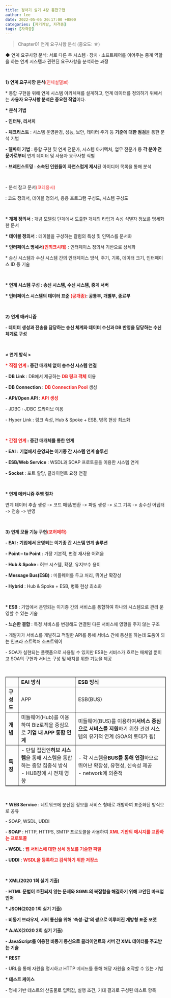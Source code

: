 ```yaml
---
title: 정처기 실기 4장 통합구현
author: lee
date: 2022-05-05 20:17:00 +0800
categories: [자기계발, 자격증]
tags: [자격증]
---
```


<blockquote data-ke-style="style1">
<p data-ke-size="size16"><span>Chapter01 연계 요구사항 분석 (중요도: ☆)</span></p>
</blockquote>
<p data-ke-size="size16">◆ 연계 요구사항 분석: 서로 다른 두 시스템 &middot; 장치 &middot; 소프트웨어를 이어주는 중계 역할을 하는 연계 시스템과 관련된 요구사항을 분석하는 과정</p>
<p data-ke-size="size16">&nbsp;</p>
<p data-ke-size="size16"><span><b>1) 연계 요구사항 분석</b></span><span style="color: #ee2323;">(인체설델브)</span></p>
<p data-ke-size="size16"><span>* 통합 구현을 위해 연계 시스템 아키텍쳐를 설계하고, 연계 데이터를 정의하기 위해서는<span>&nbsp;</span><b>사용자 요구사항 분석은 중요한 작업</b>이다.</span></p>
<p data-ke-size="size16"><b><span>* 분석 기법</span></b></p>
<p data-ke-size="size16"><b><span>- 인터뷰, 리서치</span></b></p>
<p data-ke-size="size16"><span><b>- 체크리스트</b><span>&nbsp;</span>: 시스템 운영환경, 성능, 보안, 데이터 주기 등<span>&nbsp;</span><b>기준에 대한 점검</b>을 통한 분석 기법</span></p>
<p data-ke-size="size16"><span><b>- 델파이 기법</b><span>&nbsp;</span>: 통합 구현 및 연계 전문가, 시스템 아키텍처, 업무 전문가 등<span>&nbsp;</span><b>각 분야 전문가로부터</b><span>&nbsp;</span>연계 데이터 및 사용자 요구사항 식별</span></p>
<p data-ke-size="size16"><span><b>- 브레인스토밍</b><span>&nbsp;</span>:<b><span>&nbsp;</span>소속된 인원들이 자연스럽게 제시</b>된 아이디어 목록을 통해 분석</span></p>
<p data-ke-size="size16">&nbsp;</p>
<p data-ke-size="size16"><span>- 분석 참고 문서</span><span style="color: #ee2323;">(코테응시)</span></p>
<p data-ke-size="size16"><span>: 코드 정의서, 테이블 정의서, 응용 프로그램 구성도, 시스템 구성도</span></p>
<p data-ke-size="size16">&nbsp;</p>
<p data-ke-size="size16"><span><b>* 개체 정의서</b><span>&nbsp;</span>: 개념 모델링 단계에서 도출한 개체의 타입과 속성 식별자 정보를 명세화한 문서</span></p>
<p data-ke-size="size16"><span><b>* 테이블 정의서</b><span>&nbsp;</span>: 테이블을 구성하는 칼럼의 특성 및 인덱스를 문서화</span></p>
<p data-ke-size="size16"><span><b>* 인터페이스 명세서<span style="color: #ee2323;">(인최크시데)</span></b><span>&nbsp;</span>: 인터페이스 정의서 기반으로 상세화</span></p>
<p data-ke-size="size16"><span>* 송신 시스템과 수신 시스템 간의 인터페이스 방식, 주기, 기록, 데이터 크기, 인터페이스 ID 등 기술</span></p>
<p data-ke-size="size16">&nbsp;</p>
<p data-ke-size="size16"><b><span>* 연계 시스템 구성 : 송신 시스템, 수신 시스템, 중계 서버</span></b></p>
<p data-ke-size="size16"><b><span>* 인터페이스 시스템의 데이터 표준 <span style="color: #ee2323;">(공개종)</span>: 공통부, 개별부, 종료부</span></b></p>
<p data-ke-size="size16">&nbsp;</p>
<p data-ke-size="size18"><b><span>2) 연계 매커니즘</span></b></p>
<p data-ke-size="size16"><b><span>- 데이터 생성과 전송을 담당하는 송신 체계와 데이터 수신과 DB 반영을 담당하는 수신 체계로 구성</span></b></p>
<p data-ke-size="size16">&nbsp;</p>
<p data-ke-size="size16"><b><span>&lt; 연계 방식 &gt;</span></b></p>
<p data-ke-size="size16"><b><span><span style="color: #ee2323;">* 직접 연계</span><span>&nbsp;</span>: 중간 매개체 없이 송수신 시스템 연결</span></b></p>
<p data-ke-size="size16"><span><b>- DB Link</b><span>&nbsp;</span>: DB에서 제공하는<span>&nbsp;</span><span style="color: #ee2323;"><b>DB 링크 객체</b></span><span>&nbsp;</span>이용</span></p>
<p data-ke-size="size16"><span><b>- DB Connection</b><span>&nbsp;</span>:<span>&nbsp;</span><span style="color: #ee2323;"><b>DB Connection Pool</b></span><span>&nbsp;</span>생성</span></p>
<p data-ke-size="size16"><span><b>- API/Open API<span>&nbsp;</span></b>:<span>&nbsp;</span><span style="color: #ee2323;"><b>API 생성</b></span></span></p>
<p data-ke-size="size16"><span>- JDBC : JDBC 드라이브 이용</span></p>
<p data-ke-size="size16"><span>- Hyper Link : 링크 속성, Hub &amp; Spoke + ESB, 병목 현상 최소화</span></p>
<p data-ke-size="size16">&nbsp;</p>
<p data-ke-size="size16"><b><span><span style="color: #ee2323;">* 간접 연계</span><span>&nbsp;</span>: 중간 매개체를 통한 연계</span></b></p>
<p data-ke-size="size16"><span><b>- EAI</b><span>&nbsp;</span>:<span>&nbsp;</span><b>기업에서 운영되는 이기종 간 시스템 연계 솔루션</b></span></p>
<p data-ke-size="size16"><span><b>- ESB/Web Service</b><span>&nbsp;</span>: WSDL과 SOAP 프로토콜을 이용한 시스템 연계</span></p>
<p data-ke-size="size16"><span><b>- Socket</b><span>&nbsp;</span>: 포트 할당, 클라이언트 요청 연결</span></p>
<p data-ke-size="size16">&nbsp;</p>
<p data-ke-size="size16"><b><span>* 연계 메커니즘 주행 절차</span></b></p>
<p data-ke-size="size16"><span>연계 데이터 추출 생성 -&gt; 코드 매핑/변환 -&gt; 파일 생성 -&gt; 로그 기록 -&gt; 송수신 어댑터 -&gt; 전송 -&gt; 반영</span></p>
<p data-ke-size="size16">&nbsp;</p>
<p data-ke-size="size16"><b><span>3) 연계 모듈 기능 구현<span style="color: #ee2323;">(포허메하)</span></span></b></p>
<p data-ke-size="size16"><b><span>- EAI : 기업에서 운영되는 이기종 간 시스템 연계 솔루션</span></b></p>
<p data-ke-size="size16"><span><b>- Point &ndash; to Point</b><span>&nbsp;</span>: 가장 기본적, 변경 재사용 어려움</span></p>
<p data-ke-size="size16"><span><b>- Hub &amp; Spoke :</b><span>&nbsp;</span>허브 시스템, 확장, 유지보수 용이</span></p>
<p data-ke-size="size16"><span><b>- Message Bus(ESB)</b><span>&nbsp;</span>: 미들웨어를 두고 처리, 뛰어난 확장성</span></p>
<p data-ke-size="size16"><span><b>- Hybrid</b><span>&nbsp;</span>: Hub &amp; Spoke + ESB, 병목 현상 최소화</span></p>
<p data-ke-size="size16">&nbsp;</p>
<p data-ke-size="size16"><span><b>* ESB</b><span>&nbsp;</span>: 기업에서 운영되는 이기종 간의 서비스를 통합하여 하나의 시스템으로 관리 운영할 수 있는 기술</span></p>
<p data-ke-size="size16"><span><b>- 느슨한 결합</b><span>&nbsp;</span>: 특정 서비스를 변경해도 연결된 다른 서비스에 영향을 주지 않는 구조</span></p>
<p data-ke-size="size16"><span><span>- 개발자가 서비스를 개발하고 적절한 API를 통해 서비스 간에 통신을 하는데 도움이 되는 인프라 스트럭처 소프트웨어</span></span></p>
<p data-ke-size="size16"><span>- SOA가 실현되는 플랫폼으로 사용될 수 있지만 ESB는 서비스가 흐르는 매체일 뿐이고 SOA의 구현과 서비스 구성 및 배치를 위한 기능을 제공</span></p>
<p data-ke-size="size16">&nbsp;</p>
<table style="border-collapse: collapse; width: 100%;" border="1" data-ke-style="style8" data-ke-align="alignLeft">
<tbody>
<tr>
<td>&nbsp;</td>
<td><b><span>EAI 방식</span></b></td>
<td><b><span>ESB 방식</span></b></td>
</tr>
<tr>
<td><b><span>구성도</span></b></td>
<td><span>APP</span></td>
<td><span>ESB(BUS)</span></td>
</tr>
<tr>
<td><b><span>개념</span></b></td>
<td><span>미들웨어(Hub)를 이용하여 Biz로직을 중심으로<span>&nbsp;</span><b>기업 내 APP 통합 연계</b></span></td>
<td><span>미들웨어(BUS)를 이용하여<b>서비스 중심으로 서비스를 지원</b>하기 위한 관련 시스템의 유기적 연계 (</span><span>SOA의 토대가 됨)</span></td>
</tr>
<tr>
<td><b><span>특징</span></b></td>
<td><span>- 단일 접점인<b>허브 시스템</b>을 통해 시스템을 통합하는 중앙 집중식 방식</span><br /><span>- HUB장애 시 전체 영향</span></td>
<td><span>- 각 시스템을<b>BUS를 통해 연결</b>하므로 뛰어난 확장성, 유현성, 신속성 제공</span><br /><span>- network에 의존적</span></td>
</tr>
</tbody>
</table>
<p data-ke-size="size16">&nbsp;</p>
<p data-ke-size="size16"><span><b>* WEB Service</b><span>&nbsp;</span>: 네트워크에 분산된 정보를 서비스 형태로 개방하여 표준화된 방식으로 공유</span></p>
<p data-ke-size="size16"><span>- SOAP, WSDL, UDDI</span></p>
<p data-ke-size="size16"><span><b>- SOAP</b><span>&nbsp;</span>: HTTP, HTTPS, SMTP 프로토콜을 사용하여<span>&nbsp;</span><span style="color: #ee2323;"><b>XML 기반의</b><span>&nbsp;</span><b>메시지를 교환하는 프로토콜</b></span></span></p>
<p data-ke-size="size16"><span><b>- WSDL</b><span>&nbsp;</span>:<span style="color: #ee2323;"><b><span>&nbsp;</span>웹 서비스에 대한 상세 정보를 기술한 파일</b></span></span></p>
<p data-ke-size="size16"><span><b>- UDDI</b><span>&nbsp;</span>:<span>&nbsp;</span><span style="color: #ee2323;"><b>WSDL을 등록하고 검색하기 위한 저장소</b></span></span></p>
<p data-ke-size="size16">&nbsp;</p>
<p data-ke-size="size16"><b><span>* XML(2020 1회 실기 기출)</span></b></p>
<p data-ke-size="size16"><b><span>- HTML 문법이 호환되지 않는 문제와 SGML의 복잡함을 해결하기 위해 고안된 마크업 언어</span></b></p>
<p data-ke-size="size16"><b><span>* JSON(2020 1회 실기 기출)</span></b></p>
<p data-ke-size="size16"><b><span>- 비동기 브라우저, 서버 통신을 위해 '속성-값'의 쌍으로 이루어진 개방형 표준 포맷</span></b></p>
<p data-ke-size="size16"><b><span>* AJAX(2020 2회 실기 기출)</span></b></p>
<p data-ke-size="size16"><b><span>- JavaScript를 이용한 비동기 통신으로 클라이언트와 서버 간 XML 데이터를 주고받는 기술</span></b></p>
<p data-ke-size="size16"><span><b>* REST</b></span></p>
<p data-ke-size="size16"><span>- URL을 통해 자원을 명시하고 HTTP 메서드를 통해 해당 자원을 조작할 수 있는 기법</span></p>
<p data-ke-size="size16"><b><span>* 테스트 케이스</span></b></p>
<p data-ke-size="size16"><span>- 명세 기반 테스트의 산출물로 입력값, 실행 조건, 기대 결과로 구성된 테스트 항목</span></p>